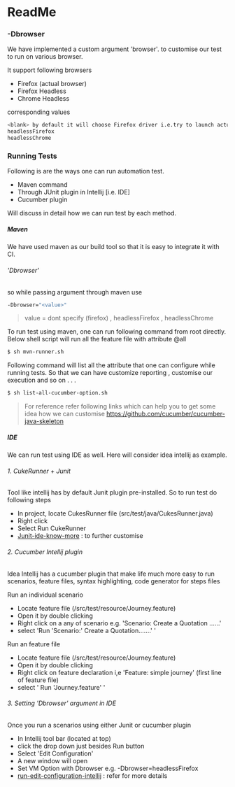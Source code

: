 # ReadMe

### -Dbrowser
We have implemented a custom argument 'browser'. to customise our test to run on various browser.

It support following browsers
* Firefox (actual browser) 
* Firefox Headless
* Chrome Headless

corresponding values
```sh
<blank> by default it will choose Firefox driver i.e.try to launch actual browser
headlessFirefox
headlessChrome
```
### Running Tests
Following is are the ways one can run automation test.

  - Maven command
  - Through JUnit plugin in Intellij [i.e. IDE]
  - Cucumber plugin 

Will discuss in detail how we can run test by each method.

##### Maven
We have used maven as our build tool so that it is easy to integrate it with CI.
######  'Dbrowser'
so while passing argument through maven use
```sh
-Dbrowser="<value>"
```
> value = dont specify (firefox) , headlessFirefox , headlessChrome


To run test using maven, one can run following command from root directly. Below shell script will run all the feature file with attribute @all

```sh
$ sh mvn-runner.sh
```
Following command will list all the attribute that one can configure while running tests. So that we can have customize reporting , customise  our execution and so on . . .
```sh
$ sh list-all-cucumber-option.sh
```
> For reference refer following links which can help you to get some idea how we can customise
>https://github.com/cucumber/cucumber-java-skeleton


##### IDE
We can run test using IDE as well. Here will consider idea intellij as example. 
###### 1. CukeRunner + Junit
Tool like intellij has by default Junit plugin pre-installed. So to run test do following steps
* In project, locate CukesRunner file (src/test/java/CukesRunner.java)
* Right click 
* Select Run CukeRunner 
* [Junit-ide-know-more] : to further customise


###### 2. Cucumber Intellij plugin
Idea Intellij has a cucumber plugin that make life much more easy to run scenarios, feature files, syntax highlighting, code generator for steps files

Run an individual scenario
* Locate feature file (/src/test/resource/Journey.feature)
* Open it by double clicking
* Right click on a any of scenario e.g. 'Scenario: Create a Quotation ......'
* select 'Run 'Scenario:' Create a Quotation.......' '

Run an feature file
* Locate feature file (/src/test/resource/Journey.feature)
* Open it by double clicking
* Right click on feature declaration i,e 'Feature: simple journey' (first line of feature file)
* select ' Run 'Journey.feature' '

###### 3. Setting  'Dbrowser' argument in IDE
Once you run a scenarios using either Junit or cucumber plugin
 * In Intellij tool bar (located at top)
 * click the drop down just besides Run button
 * Select 'Edit Configuration'
 * A new window will open 
 * Set VM Option with Dbrowser e.g. -Dbrowser=headlessFirefox
 * [run-edit-configuration-intellij] : refer for more details
  

[//]: # (These are reference links used in the body of this note and get stripped out when the markdown processor does its job. There is no need to format nicely because it shouldn't be seen. Thanks SO - http://stackoverflow.com/questions/4823468/store-comments-in-markdown-syntax)

   [Junit-ide-know-more]: <https://github.com/cucumber/cucumber-jvm/wiki/IDE-support>
   [cucumber-plugin-official-site]: <https://plugins.jetbrains.com/plugin/7212?pr=idea>
   [run-edit-configuration-intellij]:  <https://www.jetbrains.com/idea/help/creating-and-editing-run-debug-configurations.html>
   
   
   
   


